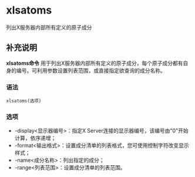 xlsatoms
===

列出X服务器内部所有定义的原子成分

## 补充说明

**xlsatoms命令** 用于列出X服务器内部所有定义的原子成分，每个原子成分都有自身的编号。可利用参数设置列表范围，或直接指定欲查询的成分名称。

###  语法

```
xlsatoms(选项)
```

###  选项

* -display<显示器编号>：指定X Server连接的显示器编号，该编号由"0"开始计算，依序递增；
* -format<输出格式>：设置成分清单的列表格式，您可使用控制字符改变显示样式；
* -name<成分名称>：列出指定的成分；
* -range<列表范围>：设置成分清单的列表范围。


